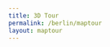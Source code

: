```yaml
---
title: 3D Tour
permalink: /berlin/maptour
layout: maptour
---
```


<script>

BABYLON.Effect.RegisterShader("fade", "precision highp float;" +
                              "varying vec2 vUV;" +
                              "uniform sampler2D textureSampler; " +
                              "uniform float fadeLevel; " +
                              "void main(void){" +
                              "vec4 baseColor = texture2D(textureSampler, vUV) * fadeLevel;" +
                              "baseColor.a = 1.0;" +
                              "gl_FragColor = baseColor;" + "}");

BABYLON.DefaultLoadingScreen.prototype.displayLoadingUI = function () {
  document.getElementById("loadingScreen").innerHTML = "loading... " + this.loadingUIText;
  if ( typeof(this._onceonly) == "undefined" ) {
    window.addEventListener("resize", this._resizeLoadingUI);
    this._onceonly = "defined"
  }
};

BABYLON.DefaultLoadingScreen.prototype.hideLoadingUI = function(){
  document.getElementById("loadingScreen").style.display = "none";
  // if the loader screen is complete and we're in the middle of a fadeOut
  // then trigger the fadeIn again.
  if (ppFadeLevel < 0) stop_transition = false;
}

var canvas = null;
var alltextures = []
var engine = null;
var scene = null;
var multimat = null
var sceneToRender = null;
var skyboxMesh = null;
var currModel = null;
var baseMaterialSizes = [64, 256, 512, 1024]
var cameraPath = []
var autoExitTimeout = null;
var map = null;

$(function(){
  $(document).bind("scroll keypress touchstart click keydown keyup mousemove mousedown mouseup", function(){
    clearTimeout(autoExitTimeout)
    $(ButtonHelpers.AllButtons["butExit"]).css('background-color',"#00000033");
  });
  $(window).bind("scroll keypress touchstart click keydown keyup mousemove mousedown mouseup", function(){
    clearTimeout(autoExitTimeout)
    $(ButtonHelpers.AllButtons["butExit"]).css('background-color',"#00000033");
  });
});

function displayModel(mlid, model_from_shared = undefined) {
  window.browser = bowser.getParser(window.navigator.userAgent);

  canvas = document.getElementById("3dcanvas");
  currModel = model_from_shared || UPModels.modelForMlid(mlid);

  var createDefaultEngine = function() {
    return new BABYLON.Engine(canvas, true, {
      alpha: false,
      preserveDrawingBuffer: true,
      stencil: true,
      disableWebGL2Support: TDHelpers.disableWebGL2(),
    }, false);
  };

  var delayCreateScene = function () {
    var scene = new BABYLON.Scene(engine);
    document.getElementById("loadingScreen").style.display = "none";
    BABYLON.SceneLoader.ShowLoadingScreen = false;

    TDHelpers.resize();
    engine.resize()

    var r = createSkyBox(scene)
    skyboxMesh = r[0]
    multimat = r[1]

    if ( TDHelpers.isLocalhost() ) {
      var wa = document.createElement('script');
      wa.type = 'text/javascript';
	    wa.src = '/f/bjs/babylon.inspector.bundle.js';
	    var s = document.getElementsByTagName('script')[0];
      s.parentNode.insertBefore(wa, s);
    }

    loadSkyBoxMaterial(currModel.mlid,baseMaterialSizes[0],alltextures,
                       multimat,scene)

    addKeyboardObserver(scene, skyboxMesh);

    ButtonHelpers.addButton("butPlay", "mvplaybutton",
                            ButtonHelpers.CB.flythrough)

    var button = ButtonHelpers.addButton("butPause", "mvplaybutton",
                                         ButtonHelpers.CB.stopflythrough)
    $(button).hide()

    ButtonHelpers.addButton("butExit", "mvexitbutton", ButtonHelpers.CB.exit)
    ButtonHelpers.addButton("butShare", "mvsharebutton", ButtonHelpers.CB.share)

    var button = ButtonHelpers.addButton("butCopied", "mvsharebutton")
    $(button).hide()
    var button = ButtonHelpers.addButton("butLoader", "mvsharebutton")
    $(button).hide()

    ButtonHelpers.addButton("butInfo", "mvinfobutton", ButtonHelpers.CB.info)

    if ( !ButtonHelpers.isSafari() ) {
      ButtonHelpers.addButton("butFS", "fullscreenbutton",
                              ButtonHelpers.CB.fullscreen);
      var button = ButtonHelpers.addButton("butFSexit", "fullscreenbutton",
                                           ButtonHelpers.CB.fullscreen_exit);
      $(button).hide()
    }

    // Finally load the model.
    loadModel(currModel, scene, skyboxMesh, multimat, baseMaterialSizes)

    SoundsHelper.load(scene)
    return scene;
  };

  window.initFunction = async function() {
    var asyncEngineCreation = async function() {
      try {
        return createDefaultEngine();
      } catch(e) {
        console.log("the available createEngine function failed. Creating the default engine instead");
        return createDefaultEngine();
      }
    }

    window.engine = await asyncEngineCreation();

    if (!engine) throw 'engine should not be null.';

    window.scene = delayCreateScene();
  };

  initFunction().then(() => {
    sceneToRender = scene
    engine.runRenderLoop(function () {
      if (sceneToRender && sceneToRender.activeCamera) {
        sceneToRender.render();
      }
    });
  });

  window.addEventListener("resize", function () {
    if ( engine ) {
      TDHelpers.resize();
      engine.resize()
    }
  });
}

$(window).on('infoscreen:close', MapHelper.createStreetMap )
</script>

